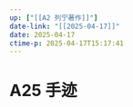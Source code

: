 ```yaml
---
up: ["[[A2 列宁著作]]"]
date-link: "[[2025-04-17]]"
date: 2025-04-17
ctime-p: 2025-04-17T15:17:41
---
```


# A25 手迹
